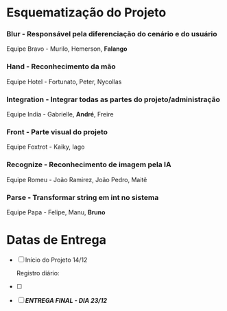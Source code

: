 
# Esquematização do Projeto

### **Blur** - Responsável pela diferenciação do cenário e do usuário

Equipe Bravo - Murilo, Hemerson, **Falango** 

### Hand - Reconhecimento da mão

Equipe Hotel - Fortunato, Peter, Nycollas

### Integration - Integrar todas as partes do projeto/administração

Equipe India - Gabrielle, **André**, Freire

### Front - Parte visual do projeto

Equipe Foxtrot - Kaiky, Iago

### Recognize - Reconhecimento de imagem pela IA

Equipe Romeu - João Ramirez, João Pedro, Maitê

### Parse - Transformar string em int no sistema

Equipe Papa - Felipe, Manu, **Bruno**

# Datas de Entrega

- [ ]  Início do Projeto 14/12
    
    Registro diário:
    
- [ ]  
- [ ]  ***ENTREGA FINAL - DIA 23/12***
